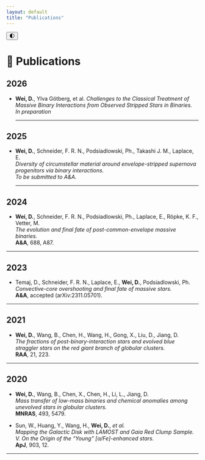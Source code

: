 ```yaml
---
layout: default
title: "Publications"
---
```



<button class="theme-toggle" onclick="toggleTheme()">🌓</button>

<script>
  function toggleTheme() {
    const body = document.body;
    const currentTheme = body.getAttribute('data-theme');
    const newTheme = currentTheme === 'dark' ? 'light' : 'dark';
    body.setAttribute('data-theme', newTheme);
    localStorage.setItem('theme', newTheme);
  }
  // Load stored theme
  const savedTheme = localStorage.getItem('theme') || 'light';
  document.body.setAttribute('data-theme', savedTheme);
</script>





# 📄 Publications

## 2026
- **Wei, D.**, Ylva Götberg, et al. 
  *Challenges to the Classical Treatment of Massive Binary Interactions from Observed Stripped Stars in Binaries.*  
  *In preparation*

  ---

## 2025
- **Wei, D.**, Schneider, F. R. N., Podsiadlowski, Ph., Takashi J. M., Laplace, E.  
  *Diversity of circumstellar material around envelope-stripped supernova progenitors via binary interactions.*  
  *To be submitted to A&A.*

  ---

## 2024
- **Wei, D.**, Schneider, F. R. N., Podsiadlowski, Ph., Laplace, E., Röpke, K. F., Vetter, M.  
  *The evolution and final fate of post-common-envelope massive binaries.*  
  **A&A**, 688, A87.  

---

## 2023
- Temaj, D., Schneider, F. R. N., Laplace, E., **Wei, D.**, Podsiadlowski, Ph.  
  *Convective-core overshooting and final fate of massive stars.*  
  **A&A**, accepted (arXiv:2311.05701).

---

## 2021
- **Wei, D.**, Wang, B., Chen, H., Wang, H., Gong, X., Liu, D., Jiang, D.  
  *The fractions of post-binary-interaction stars and evolved blue straggler stars on the red giant branch of globular clusters.*  
  **RAA**, 21, 223.

---

## 2020
- **Wei, D.**, Wang, B., Chen, X., Chen, H., Li, L., Jiang, D.  
  *Mass transfer of low-mass binaries and chemical anomalies among unevolved stars in globular clusters.*  
  **MNRAS**, 493, 5479.  

- Sun, W., Huang, Y., Wang, H., **Wei, D.**, *et al.*  
  *Mapping the Galactic Disk with LAMOST and Gaia Red Clump Sample. V. On the Origin of the “Young” [α/Fe]-enhanced stars.*  
  **ApJ**, 903, 12.

---

